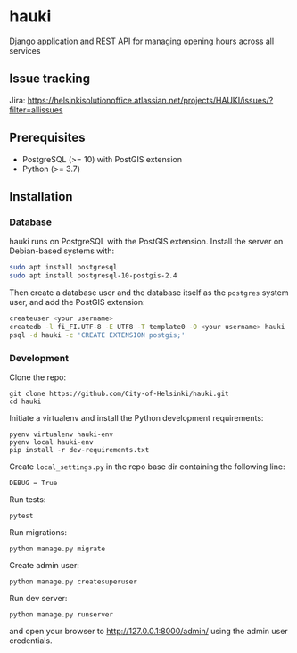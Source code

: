 # hauki

Django application and REST API for managing opening hours across all services

## Issue tracking
Jira: https://helsinkisolutionoffice.atlassian.net/projects/HAUKI/issues/?filter=allissues

## Prerequisites

* PostgreSQL (>= 10) with PostGIS extension
* Python (>= 3.7)

## Installation

### Database

hauki runs on PostgreSQL with the PostGIS extension. Install the server on Debian-based systems with:

```bash
sudo apt install postgresql
sudo apt install postgresql-10-postgis-2.4 
```

Then create a database user and the database itself as the `postgres` system user, and add the PostGIS extension:

```bash
createuser <your username>
createdb -l fi_FI.UTF-8 -E UTF8 -T template0 -O <your username> hauki
psql -d hauki -c 'CREATE EXTENSION postgis;'
```

### Development

Clone the repo:
```
git clone https://github.com/City-of-Helsinki/hauki.git
cd hauki
```

Initiate a virtualenv and install the Python development requirements:
```
pyenv virtualenv hauki-env
pyenv local hauki-env
pip install -r dev-requirements.txt
```

Create `local_settings.py` in the repo base dir containing the following line:
```
DEBUG = True
```

Run tests:
```
pytest
```

Run migrations:
```
python manage.py migrate
```

Create admin user:
```
python manage.py createsuperuser
```

Run dev server:
```
python manage.py runserver
```
and open your browser to http://127.0.0.1:8000/admin/ using the admin user credentials.
